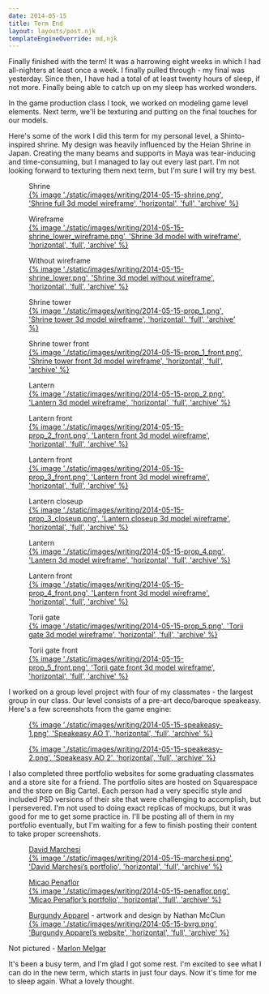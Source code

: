 ```yaml
---
date: 2014-05-15
title: Term End
layout: layouts/post.njk
templateEngineOverride: md,njk
---
```


Finally finished with the term! It was a harrowing eight weeks in which I had all-nighters at least once a week. I finally pulled through - my final was yesterday. Since then, I have had a total of at least twenty hours of sleep, if not more. Finally being able to catch up on my sleep has worked wonders.

In the game production class I took, we worked on modeling game level elements. Next term, we'll be texturing and putting on the final touches for our models.

<!--more-->

Here's some of the work I did this term for my personal level, a Shinto-inspired shrine. My design was heavily influenced by the Heian Shrine in Japan. Creating the many beams and supports in Maya was tear-inducing and time-consuming, but I managed to lay out every last part. I'm not looking forward to texturing them next term, but I'm sure I will try my best.

<figure id="2014-05-15-shrine">
	<figcaption>Shrine</figcaption>
	<a class="expand" href="#2014-05-15-shrine-lightbox">
		{% image './static/images/writing/2014-05-15-shrine.png', 'Shrine full 3d model wireframe', 'horizontal', 'full', 'archive' %}
	</a>
</figure>

<div class="row-double">
	<figure id="2014-05-15-shrine_lower_wireframe">
		<figcaption>Wireframe</figcaption>
		<a class="expand" href="#2014-05-15-shrine_lower_wireframe-lightbox">
			{% image './static/images/writing/2014-05-15-shrine_lower_wireframe.png', 'Shrine 3d model with wireframe', 'horizontal', 'full', 'archive' %}
		</a>
	</figure>
	<figure id="2014-05-15-shrine_lower">
		<figcaption>Without wireframe</figcaption>
		<a class="expand" href="#2014-05-15-shrine_lower-lightbox">
			{% image './static/images/writing/2014-05-15-shrine_lower.png', 'Shrine 3d model without wireframe', 'horizontal', 'full', 'archive' %}
		</a>
	</figure>
	<figure id="2014-05-15-prop_1">
		<figcaption>Shrine tower</figcaption>
		<a class="expand" href="#2014-05-15-prop_1-lightbox">
			{% image './static/images/writing/2014-05-15-prop_1.png', 'Shrine tower 3d model wireframe', 'horizontal', 'full', 'archive' %}
		</a>
	</figure>
	<figure id="2014-05-15-prop_1_front">
		<figcaption>Shrine tower front</figcaption>
		<a class="expand" href="#2014-05-15-prop_1_front-lightbox">
			{% image './static/images/writing/2014-05-15-prop_1_front.png', 'Shrine tower front 3d model wireframe', 'horizontal', 'full', 'archive' %}
		</a>
	</figure>
	<figure id="2014-05-15-prop_2">
		<figcaption>Lantern</figcaption>
		<a class="expand" href="#2014-05-15-prop_2-lightbox">
			{% image './static/images/writing/2014-05-15-prop_2.png', 'Lantern 3d model wireframe', 'horizontal', 'full', 'archive' %}
		</a>
	</figure>
	<figure id="2014-05-15-prop_2_front">
		<figcaption>Lantern front</figcaption>
		<a class="expand" href="#2014-05-15-prop_2_front-lightbox">
			{% image './static/images/writing/2014-05-15-prop_2_front.png', 'Lantern front 3d model wireframe', 'horizontal', 'full', 'archive' %}
		</a>
	</figure>
	<figure id="2014-05-15-prop_3_front">
		<figcaption>Lantern front</figcaption>
		<a class="expand" href="#2014-05-15-prop_3_front-lightbox">
			{% image './static/images/writing/2014-05-15-prop_3_front.png', 'Lantern front 3d model wireframe', 'horizontal', 'full', 'archive' %}
		</a>
	</figure>
	<figure id="2014-05-15-prop_3_closeup">
		<figcaption>Lantern closeup</figcaption>
		<a class="expand" href="#2014-05-15-prop_3_closeup-lightbox">
			{% image './static/images/writing/2014-05-15-prop_3_closeup.png', 'Lantern closeup 3d model wireframe', 'horizontal', 'full', 'archive' %}
		</a>
	</figure>
	<figure id="2014-05-15-prop_4">
		<figcaption>Lantern</figcaption>
		<a class="expand" href="#2014-05-15-prop_4-lightbox">
			{% image './static/images/writing/2014-05-15-prop_4.png', 'Lantern 3d model wireframe', 'horizontal', 'full', 'archive' %}
		</a>
	</figure>
	<figure id="2014-05-15-prop_4_front">
		<figcaption>Lantern front</figcaption>
		<a class="expand" href="#2014-05-15-prop_4_front-lightbox">
			{% image './static/images/writing/2014-05-15-prop_4_front.png', 'Lantern front 3d model wireframe', 'horizontal', 'full', 'archive' %}
		</a>
	</figure>
	<figure id="2014-05-15-prop_5">
		<figcaption>Torii gate</figcaption>
		<a class="expand" href="#2014-05-15-prop_5-lightbox">
			{% image './static/images/writing/2014-05-15-prop_5.png', 'Torii gate 3d model wireframe', 'horizontal', 'full', 'archive' %}
		</a>
	</figure>
	<figure id="2014-05-15-prop_5_front">
		<figcaption>Torii gate front</figcaption>
		<a class="expand" href="#2014-05-15-prop_5_front-lightbox">
			{% image './static/images/writing/2014-05-15-prop_5_front.png', 'Torii gate front 3d model wireframe', 'horizontal', 'full', 'archive' %}
		</a>
	</figure>
</div>

I worked on a group level project with four of my classmates - the largest group in our class. Our level consists of a pre-art deco/baroque speakeasy. Here's a few screenshots from the game engine:

<div class="row-double">
	<figure id="2014-05-15-speakeasy-1">
		<a class="expand" href="#2014-05-15-speakeasy-1-lightbox">
			{% image './static/images/writing/2014-05-15-speakeasy-1.png', 'Speakeasy AO 1', 'horizontal', 'full', 'archive' %}
		</a>
	</figure>
	<figure id="2014-05-15-speakeasy-2">
		<a class="expand" href="#2014-05-15-speakeasy-2-lightbox">
			{% image './static/images/writing/2014-05-15-speakeasy-2.png', 'Speakeasy AO 2', 'horizontal', 'full', 'archive' %}
		</a>
	</figure>
</div>

I also completed three portfolio websites for some graduating classmates and a store site for a friend. The portfolio sites are hosted on Squarespace and the store on Big Cartel. Each person had a very specific style and included PSD versions of their site that were challenging to accomplish, but I persevered. I'm not used to doing exact replicas of mockups, but it was good for me to get some practice in. I'll be posting all of them in my portfolio eventually, but I'm waiting for a few to finish posting their content to take proper screenshots.

<figure id="2014-05-15-marchesi">
	<figcaption><a href="http://davidmarchesi.com">David Marchesi</a></figcaption>
	<a class="expand" href="#2014-05-15-marchesi-lightbox">
		{% image './static/images/writing/2014-05-15-marchesi.png', 'David Marchesi’s portfolio', 'horizontal', 'full', 'archive' %}
	</a>
</figure>
<figure id="2014-05-15-penaflor">
	<figcaption><a href="http://micao-penaflor.squarespace.com">Micao Penaflor</a></figcaption>
	<a class="expand" href="#2014-05-15-penaflor-lightbox">
		{% image './static/images/writing/2014-05-15-penaflor.png', 'Micao Penaflor’s portfolio', 'horizontal', 'full', 'archive' %}
	</a>
</figure>
<figure id="2014-05-15-bvrg">
	<figcaption><a href="http://burgundyapparel.com">Burgundy Apparel</a> - artwork and design by Nathan McClun</figcaption>
	<a class="expand" href="#2014-05-15-bvrg-lightbox">
		{% image './static/images/writing/2014-05-15-bvrg.png', 'Burgundy Apparel’s website', 'horizontal', 'full', 'archive' %}
	</a>
</figure>

Not pictured - [Marlon Melgar](http://marlonmelgar.squarespace.com)

It's been a busy term, and I'm glad I got some rest. I'm excited to see what I can do in the new term, which starts in just four days. Now it's time for me to sleep again. What a lovely thought.

<div class="lightbox-group">
	<a class="lightbox" id="2014-05-15-shrine-lightbox" href="#2014-05-15-shrine">
		<span style="background-image: url('/static/images/writing/2014-05-15-shrine.png')"></span>
	</a>
	<a class="lightbox" id="2014-05-15-shrine_lower_wireframe-lightbox" href="#2014-05-15-shrine_lower_wireframe">
		<span style="background-image: url('/static/images/writing/2014-05-15-shrine_lower_wireframe.png')"></span>
	</a>
	<a class="lightbox" id="2014-05-15-shrine_lower-lightbox" href="#2014-05-15-shrine_lower">
		<span style="background-image: url('/static/images/writing/2014-05-15-shrine_lower.png')"></span>
	</a>
	<a class="lightbox" id="2014-05-15-prop_1-lightbox" href="#2014-05-15-prop_1">
		<span style="background-image: url('/static/images/writing/2014-05-15-prop_1.png')"></span>
	</a>
	<a class="lightbox" id="2014-05-15-prop_1_front-lightbox" href="#2014-05-15-prop_1_front">
		<span style="background-image: url('/static/images/writing/2014-05-15-prop_1_front.png')"></span>
	</a>
	<a class="lightbox" id="2014-05-15-prop_2-lightbox" href="#2014-05-15-prop_2">
		<span style="background-image: url('/static/images/writing/2014-05-15-prop_2.png')"></span>
	</a>
	<a class="lightbox" id="2014-05-15-prop_2_front-lightbox" href="#2014-05-15-prop_2_front">
		<span style="background-image: url('/static/images/writing/2014-05-15-prop_2_front.png')"></span>
	</a>
	<a class="lightbox" id="2014-05-15-prop_3_front-lightbox" href="#2014-05-15-prop_3_front">
		<span style="background-image: url('/static/images/writing/2014-05-15-prop_3_front.png')"></span>
	</a>
	<a class="lightbox" id="2014-05-15-prop_3_closeup-lightbox" href="#2014-05-15-prop_3_closeup">
		<span style="background-image: url('/static/images/writing/2014-05-15-prop_3_closeup.png')"></span>
	</a>
	<a class="lightbox" id="2014-05-15-prop_4-lightbox" href="#2014-05-15-prop_4">
		<span style="background-image: url('/static/images/writing/2014-05-15-prop_4.png')"></span>
	</a>
	<a class="lightbox" id="2014-05-15-prop_4_front-lightbox" href="#2014-05-15-prop_4_front">
		<span style="background-image: url('/static/images/writing/2014-05-15-prop_4_front.png')"></span>
	</a>
	<a class="lightbox" id="2014-05-15-prop_5-lightbox" href="#2014-05-15-prop_5">
		<span style="background-image: url('/static/images/writing/2014-05-15-prop_5.png')"></span>
	</a>
	<a class="lightbox" id="2014-05-15-prop_5_front-lightbox" href="#2014-05-15-prop_5_front">
		<span style="background-image: url('/static/images/writing/2014-05-15-prop_5_front.png')"></span>
	</a>
	<a class="lightbox" id="2014-05-15-speakeasy-1-lightbox" href="#2014-05-15-speakeasy-1">
		<span style="background-image: url('/static/images/writing/2014-05-15-speakeasy-1.png')"></span>
	</a>
	<a class="lightbox" id="2014-05-15-speakeasy-2-lightbox" href="#2014-05-15-speakeasy-2">
		<span style="background-image: url('/static/images/writing/2014-05-15-speakeasy-2.png')"></span>
	</a>
	<a class="lightbox" id="2014-05-15-marchesi-lightbox" href="#2014-05-15-marchesi">
		<span style="background-image: url('/static/images/writing/2014-05-15-marchesi.png')"></span>
	</a>
	<a class="lightbox" id="2014-05-15-penaflor-lightbox" href="#2014-05-15-penaflor">
		<span style="background-image: url('/static/images/writing/2014-05-15-penaflor.png')"></span>
	</a>
	<a class="lightbox" id="2014-05-15-bvrg-lightbox" href="#2014-05-15-bvrg">
		<span style="background-image: url('/static/images/writing/2014-05-15-bvrg.png')"></span>
	</a>
	<div class="lightbox-background"></div>
</div>